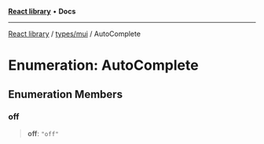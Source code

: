 [**React library**](../../../index.md) • **Docs**

***

[React library](../../../modules.md) / [types/mui](../index.md) / AutoComplete

# Enumeration: AutoComplete

## Enumeration Members

### off

> **off**: `"off"`
